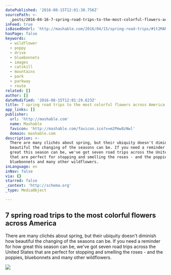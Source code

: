 ```yaml
---
datePublished: '2016-08-15T12:01:30.756Z'
sourcePath: >-
  _posts/2016-04-16-7-spring-road-trips-to-the-most-colorful-flowers-across-amer.md
inFeed: true
isBasedOnUrl: 'http://mashable.com/2016/04/15/spring-road-trips/#1t2MANqDGPqa'
hasPage: false
keywords:
  - wildflower
  - poppy
  - drive
  - bluebonnets
  - images
  - catskill
  - mountains
  - park
  - parkway
  - route
related: []
author: []
dateModified: '2016-08-15T12:01:29.623Z'
title: 7 spring road trips to the most colorful flowers across America
app_links: []
publisher:
  url: 'http://mashable.com'
  name: Mashable
  favicon: 'http://mashable.com/favicon.ico?v=m2Pmw8zNwl'
  domain: mashable.com
description: >-
  There are many clichés about spring, but their ubiquity doesn't diminish how
  beautiful the changing of the seasons can be. If you need a reminder for how
  great this season can be, we've got seven road trips across the United States
  that are perfect for stopping and smelling the roses - and the poppies,
  bluebonnets and many other wildflowers.
inLanguage: en
inNav: false
via: {}
starred: false
_context: 'http://schema.org'
_type: MediaObject

---
```

<article style=""><h1>7 spring road trips to the most colorful flowers across America</h1><p>There are many clichés about spring, but their ubiquity doesn't diminish how beautiful the changing of the seasons can be. If you need a reminder for how great this season can be, we've got seven road trips across the United States that are perfect for stopping and smelling the roses - and the poppies, bluebonnets and many other wildflowers.</p><img src="http://rack.0.mshcdn.com/media/ZgkyMDE2LzA0LzEzLzFhLzk2NDgyNTE1NDguY2M4MzUuanBnCnAJdGh1bWIJMTIwMHg5NjAwPg/0694ce7b/090/9648251548_349c53f86c_o.jpg" /></article>